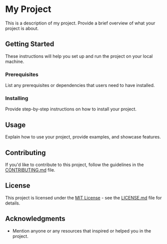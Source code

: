 # My Project

This is a description of my project. Provide a brief overview of what your project is about.

## Getting Started

These instructions will help you set up and run the project on your local machine.

### Prerequisites

List any prerequisites or dependencies that users need to have installed.


### Installing

Provide step-by-step instructions on how to install your project.


## Usage

Explain how to use your project, provide examples, and showcase features.

## Contributing

If you'd like to contribute to this project, follow the guidelines in the [CONTRIBUTING.md](CONTRIBUTING.md) file.

## License

This project is licensed under the [MIT License](LICENSE.md) - see the [LICENSE.md](LICENSE.md) file for details.

## Acknowledgments

- Mention anyone or any resources that inspired or helped you in the project.

